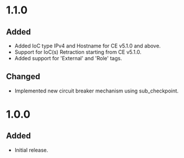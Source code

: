 # 1.1.0
## Added
- Added IoC type IPv4 and Hostname for CE v5.1.0 and above.
- Support for IoC(s) Retraction starting from CE v5.1.0.
- Added support for 'External' and 'Role' tags.
## Changed
- Implemented new circuit breaker mechanism using sub_checkpoint.

# 1.0.0
## Added
- Initial release.
